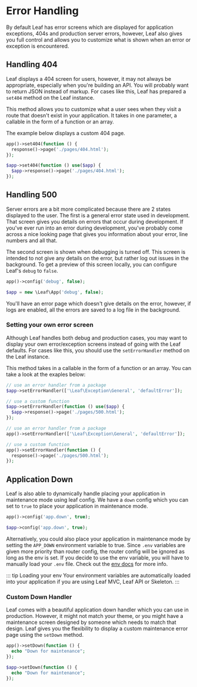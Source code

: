 # Error Handling

<!-- markdownlint-disable no-inline-html -->

<script setup>
import VideoDocs from '/@theme/components/VideoDocs.vue'
</script>

<!-- <VideoDocs
  subject="Watch the error handling guide on youtube"
  description="Learn how to handle errors in your leaf app, during and after development."
  link="https://www.youtube.com/embed/BTcUgeOZLyM"
/> -->

By default Leaf has error screens which are displayed for application exceptions, 404s and production server errors, however, Leaf also gives you full control and allows you to customize what is shown when an error or exception is encountered.

## Handling 404

Leaf displays a 404 screen for users, however, it may not always be appropriate, especially when you're building an API. You will probably want to return JSON instead of markup. For cases like this, Leaf has prepared a `set404` method on the Leaf instance.

This method allows you to customize what a user sees when they visit a route that doesn't exist in your application. It takes in one parameter, a callable in the form of a function or an array.

The example below displays a custom 404 page.

<div class="functional-mode">

```php
app()->set404(function () {
  response()->page('./pages/404.html');
});
```

</div>
<div class="class-mode">

```php
$app->set404(function () use($app) {
  $app->response()->page('./pages/404.html');
});
```

</div>

## Handling 500

Server errors are a bit more complicated because there are 2 states displayed to the user. The first is a general error state used in development. That screen gives you details on errors that occur during development. If you've ever run into an error during development, you've probably come across a nice looking page that gives you information about your error, line numbers and all that.

The second screen is shown when debugging is turned off. This screen is intended to not give any details on the error, but rather log out issues in the background. To get a preview of this screen locally, you can configure Leaf's `debug` to `false`.

<div class="functional-mode">

```php
app()->config('debug', false);
```

</div>
<div class="class-mode">

```php
$app = new \Leaf\App('debug', false);
```

</div>

You'll have an error page which doesn't give details on the error, however, if logs are enabled, all the errors are saved to a log file in the background.

### Setting your own error screen

Although Leaf handles both debug and production cases, you may want to display your own error/exception screens instead of going with the Leaf defaults. For cases like this, you should use the `setErrorHandler` method on the Leaf instance.

This method takes in a callable in the form of a function or an array. You can take a look at the exaples below:

<div class="class-mode">

```php
// use an error handler from a package
$app->setErrorHandler(['\Leaf\Exception\General', 'defaultError']);

// use a custom function
$app->setErrorHandler(function () use($app) {
  $app->response()->page('./pages/500.html');
});
```

</div>
<div class="functional-mode">

```php
// use an error handler from a package
app()->setErrorHandler(['\Leaf\Exception\General', 'defaultError']);

// use a custom function
app()->setErrorHandler(function () {
  response()->page('./pages/500.html');
});
```

</div>

## Application Down

Leaf is also able to dynamically handle placing your application in maintenance mode using leaf config. We have a `down` config which you can set to `true` to place your application in maintenance mode.

<div class="functional-mode">

```php
app()->config('app.down', true);
```

</div>
<div class="class-mode">

```php
$app->config('app.down', true);
```

</div>

Alternatively, you could also place your application in maintenance mode by setting the `APP_DOWN` environment variable to true. Since `.env` variables are given more priority than router config, the router config will be ignored as long as the env is set. If you decide to use the env variable, you will have to manually load your `.env` file. Check out the [env docs](/docs/config/nsm) for more info.

::: tip Loading your env
Your environment variables are automatically loaded into your application if you are using Leaf MVC, Leaf API or Skeleton.
:::

### Custom Down Handler

Leaf comes with a beautiful application down handler which you can use in production. However, it might not match your theme, or you might have a maintenance screen designed by someone which needs to match that design. Leaf gives you the flexibility to display a custom maintenance error page using the `setDown` method.

<div class="functional-mode">

```php
app()->setDown(function () {
  echo "Down for maintenance";
});
```

</div>
<div class="class-mode">

```php
$app->setDown(function () {
  echo "Down for maintenance";
});
```

</div>
